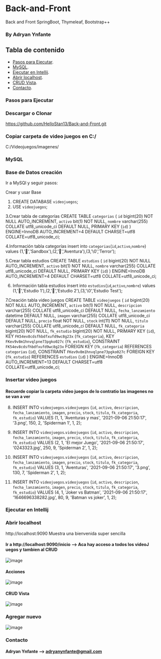 # Back-and-Front
Back and Front SpringBoot, Thymeleaf, Bootstrap++

### By Adryan Ynfante

## Tabla de contenido

- [Pasos para Ejecutar](#Pasos-para-Ejecutar).
- [MySQL](#MySQL).
- [Ejecutar en Intellij](#Ejecutar-en-Intellij).
- [Abrir localhost](#Abrir-localhost).
- [CRUD Vista](#CRUD-Vista).
- [Contacto](#Contacto).

### Pasos para Ejecutar
### Descargar o Clonar
https://github.com/HelloStan13/Back-and-Front.git

### Copiar carpeta de video juegos en C:/
C:/Videojuegos/imagenes/

### MySQL

### Base de Datos creación 
Ir a MySQl y seguir pasos:

Crear y usar Base 
1. CREATE DATABASE `videojuegos`;
2. USE `videojuegos`;

3.Crear tabla de categorías
 CREATE TABLE `categorias` (
  `id` bigint(20) NOT NULL AUTO_INCREMENT,
  `activo` bit(1) NOT NULL,
  `nombre` varchar(255) COLLATE utf8_unicode_ci DEFAULT NULL,
  PRIMARY KEY (`id`)
) ENGINE=InnoDB AUTO_INCREMENT=4 DEFAULT CHARSET=utf8 COLLATE=utf8_unicode_ci;

4.Información tabla categorías
 insert  into `categorias`(`id`,`activo`,`nombre`) values (1,'','Sandbox'),(2,'','Aventura'),(3,'\0','Terror');

5.Crear tabla estudios
 CREATE TABLE `estudios` (
  `id` bigint(20) NOT NULL AUTO_INCREMENT,
  `activo` bit(1) NOT NULL,
  `nombre` varchar(255) COLLATE utf8_unicode_ci DEFAULT NULL,
  PRIMARY KEY (`id`)
) ENGINE=InnoDB AUTO_INCREMENT=4 DEFAULT CHARSET=utf8 COLLATE=utf8_unicode_ci;

6. Información tabla estudios
insert  into `estudios`(`id`,`activo`,`nombre`) values (1,'','Estudio 1'),(2,'','Estudio 2'),(3,'\0','Estudio Test');

7.Creación tabla video juegos
 CREATE TABLE `videojuegos` (
  `id` bigint(20) NOT NULL AUTO_INCREMENT,
  `activo` bit(1) NOT NULL,
  `descripcion` varchar(255) COLLATE utf8_unicode_ci DEFAULT NULL,
  `fecha_lanzamiento` datetime DEFAULT NULL,
  `imagen` varchar(255) COLLATE utf8_unicode_ci DEFAULT NULL,
  `precio` float NOT NULL,
  `stock` int(11) NOT NULL,
  `titulo` varchar(255) COLLATE utf8_unicode_ci DEFAULT NULL,
  `fk_categoria` bigint(20) NOT NULL,
  `fk_estudio` bigint(20) NOT NULL,
  PRIMARY KEY (`id`),
  KEY `FK54ev8cdsfhbdfxufd9wc8g23x` (`fk_categoria`),
  KEY `FKev9v8m1hnvqlpne73pgko027c` (`fk_estudio`),
  CONSTRAINT `FK54ev8cdsfhbdfxufd9wc8g23x` FOREIGN KEY (`fk_categoria`) REFERENCES `categorias` (`id`),
  CONSTRAINT `FKev9v8m1hnvqlpne73pgko027c` FOREIGN KEY (`fk_estudio`) REFERENCES `estudios` (`id`)
) ENGINE=InnoDB AUTO_INCREMENT=13 DEFAULT CHARSET=utf8 COLLATE=utf8_unicode_ci;

### Insertar video juegos
#### Recuerde copiar la carpeta video juegos de lo contratio las imagenes no se van a  ver

8. INSERT INTO `videojuegos`.`videojuegos` (`id`, `activo`, `descripcion`, `fecha_lanzamiento`, `imagen`, `precio`, `stock`, `titulo`, `fk_categoria`, `fk_estudio`) 
VALUES (1, 1, 'Aventuras y mas', '2021-09-06 21:50:17', '3.png', 150, 2, 'Spiderman 1', 1, 2);

9. INSERT INTO `videojuegos`.`videojuegos` (`id`, `activo`, `descripcion`, `fecha_lanzamiento`, `imagen`, `precio`, `stock`, `titulo`, `fk_categoria`, `fk_estudio`) 
VALUES (2, 1, 'El mejor Juego', '2021-09-06 21:50:17', '0243323.jpg', 250, 9, 'Spiderman 2', 1, 2);

10. INSERT INTO `videojuegos`.`videojuegos` (`id`, `activo`, `descripcion`, `fecha_lanzamiento`, `imagen`, `precio`, `stock`, `titulo`, `fk_categoria`, `fk_estudio`) 
VALUES (3, 1, 'Aventuras', '2021-09-06 21:50:17', '3.png', 130, 7, 'Spiderman 2', 1, 2);

10. INSERT INTO `videojuegos`.`videojuegos` (`id`, `activo`, `descripcion`, `fecha_lanzamiento`, `imagen`, `precio`, `stock`, `titulo`, `fk_categoria`, `fk_estudio`) 
VALUES (4, 1, 'Joker vs Batman', '2021-09-06 21:50:17', '1646696338282.jpg', 80, 9, 'Batman  vs joker', 1, 2);

### Ejecutar en Intellij

### Abrir localhost
http://localhost:9090
Muestra una bienvenida super sencilla

#### Ir a http://localhost:9090/inicio --> Aca hay acceso a todos los videoJ uegos y tambien al CRUD
![image](https://user-images.githubusercontent.com/92740455/157151543-be2b0e5c-100a-41e1-a1b7-beb2d7ce752a.png)

#### Acciones 
![image](https://user-images.githubusercontent.com/92740455/157151618-b91f7362-3ce2-4e67-9fc0-d6be9abad606.png)

#### CRUD Vista
![image](https://user-images.githubusercontent.com/92740455/157151669-e633dd43-08b6-4143-80ba-7fc1580dbfd5.png)

### Agregar nuevo
![image](https://user-images.githubusercontent.com/92740455/157151722-a1d6c19d-43ac-4daa-becc-814e9853dbf8.png)

### Contacto
#### Adryan Ynfante --> adryanynfante@gmail.com
